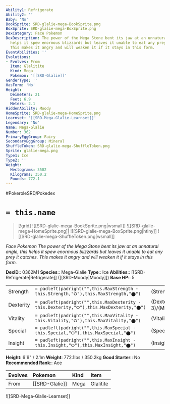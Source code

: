 ```yaml
---
Ability1: Refrigerate
Ability2: ''
Baby: 'No'
BookSprite: SRD-glalie-mega-BookSprite.png
BoxSprite: SRD-glalie-mega-BoxSprite.png
DexCategory: Face Pokemon
DexDescription: The power of the Mega Stone bent its jaw at an unnatural angle, this
  helps it spew enormous blizzards but leaves it unable to eat any prey it catches.
  This makes it angry and will weaken it if it stays in this form.
EventAbilities: ''
Evolutions:
- Evolves: From
  Item: Glalitite
  Kind: Mega
  Pokemon: '[[SRD-Glalie]]'
GenderType: ''
HasForm: 'No'
Height:
  Deimeters: 21
  Feet: 6.9
  Meters: 2.1
HiddenAbility: Moody
HomeSprite: SRD-glalie-mega-HomeSprite.png
Learnset: '[[SRD-Mega-Glalie-Learnset]]'
Legendary: 'No'
Name: Mega-Glalie
Number: 362
PrimaryEggGroup: Fairy
SecondaryEggGroup: Mineral
ShuffleToken: SRD-glalie-mega-ShuffleToken.png
Sprite: glalie-mega.png
Type1: Ice
Type2: ''
Weight:
  Hectograms: 3502
  Kilograms: 350.2
  Pounds: 772.1
---
```


#PokeroleSRD/Pokedex

# `= this.name`

> [!grid]
> ![[SRD-glalie-mega-BookSprite.png|wsmall]]
> ![[SRD-glalie-mega-HomeSprite.png]]
> ![[SRD-glalie-mega-BoxSprite.png|htiny]]
> ![[SRD-glalie-mega-ShuffleToken.png|wsmall]]


*Face Pokemon*
*The power of the Mega Stone bent its jaw at an unnatural angle, this helps it spew enormous blizzards but leaves it unable to eat any prey it catches. This makes it angry and will weaken it if it stays in this form.*

**DexID**:: 0362M1
**Species**:: Mega-Glalie
**Type**:: Ice
**Abilities**:: [[SRD-Refrigerate|Refrigerate]] ([[SRD-Moody|Moody]])
**Base HP**:: 5

|           |                                                                                        |                                          |
| --------- | -------------------------------------------------------------------------------------- | ---------------------------------------- |
| Strength  | `= padleft(padright("",this.MaxStrength - this.Strength,"⭘"),this.MaxStrength,"⬤")`    | (Strength::3)/(MaxStrength::7)   |
| Dexterity | `= padleft(padright("",this.MaxDexterity - this.Dexterity,"⭘"),this.MaxDexterity,"⬤")` | (Dexterity:: 3)/(MaxDexterity::6) |
| Vitality  | `= padleft(padright("",this.MaxVitality - this.Vitality,"⭘"),this.MaxVitality,"⬤")`    | (Vitality::2)/(MaxVitality::5)   |
| Special   | `= padleft(padright("",this.MaxSpecial - this.Special,"⭘"),this.MaxSpecial,"⬤")`       | (Special::3)/(MaxSpecial::7)     |
| Insight   | `= padleft(padright("",this.MaxInsight - this.Insight,"⭘"),this.MaxInsight,"⬤")`       | (Insight::2)/(MaxInsight::5)     |

**Height**: 6'9" / 2.1m
**Weight**: 772.1lbs / 350.2kg
**Good Starter**:: No
**Recommended Rank**:: Ace

| Evolves   | Pokemon        | Kind   | Item      |
|:----------|:---------------|:-------|:----------|
| From      | [[SRD-Glalie]] | Mega   | Glalitite |

![[SRD-Mega-Glalie-Learnset]]